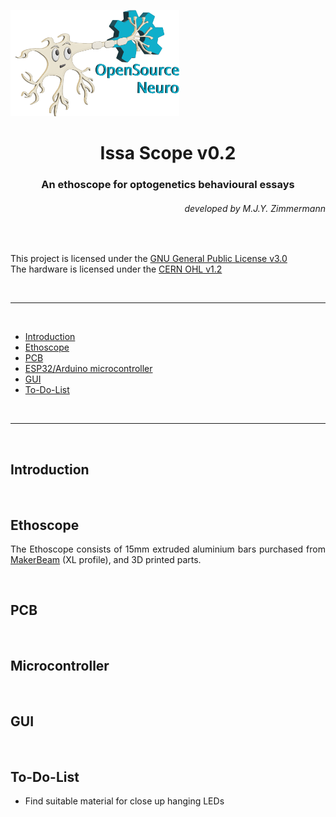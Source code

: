 <p align="left">
<img width="270" height="170" src="./Images/SpikyLogo.png">
</p>

<h1 align="center"> Issa Scope v0.2</h1>
<h3 align="center">  An ethoscope for optogenetics behavioural essays</h3></p>
<h6 align="right">developed by M.J.Y. Zimmermann</h6>

<br>

This project is licensed under the <a href="https://www.gnu.org/licenses/gpl-3.0.html">GNU General Public License v3.0</a>
<br>
The hardware is licensed under the <a href="https://cern-ohl.web.cern.ch">CERN OHL v1.2</a>


<br>

***

<br>

- [Introduction](#Introduction)
- [Ethoscope](#Ethoscope)
- [PCB](#PCB)
- [ESP32/Arduino microcontroller](#Microcontroller)
- [GUI](#GUI)
- [To-Do-List](#To-Do-List)

<br>

***

<br>


## Introduction

<p align="justify">

</p>

<br>


## Ethoscope
<p align="justify">
The Ethoscope consists of 15mm extruded aluminium bars purchased from <a href="https://www.makerbeam.com/makerbeamxl/">MakerBeam</a> (XL profile), and 3D printed parts.
</p>


<br>


## PCB

<p align="justify">

</p>

<br>


## Microcontroller

<p align="justify">

</p>

<br>


## GUI
<p align="justify">

</p>

<br>


## To-Do-List

- Find suitable material for close up hanging LEDs
